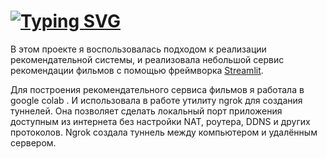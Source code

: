 # [![Typing SVG](https://readme-typing-svg.herokuapp.com?color=%2336BCF7&lines=Recommendation+Service)](https://git.io/typing-svg)

В этом проекте я воспользовалась подходом к реализации рекомендательной системы,  и 
реализовала небольшой сервис рекомендации фильмов с помощью фреймворка [Streamlit](https://streamlit.io/).

Для построения рекомендательного сервиса фильмов я работала в  google colab . И использовала в работе утилиту ngrok  для создания туннелей. Она позволяет сделать локальный порт приложения доступным из интернета без настройки NAT, роутера, DDNS и других протоколов. Ngrok создала туннель между  компьютером и удалённым сервером.
